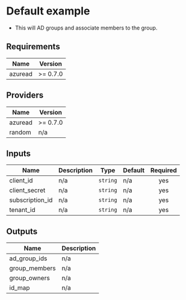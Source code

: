 # Default example

- This will AD groups and associate members to the group.

<!-- BEGINNING OF PRE-COMMIT-TERRAFORM DOCS HOOK -->
## Requirements

| Name | Version |
|------|---------|
| azuread | >= 0.7.0 |

## Providers

| Name | Version |
|------|---------|
| azuread | >= 0.7.0 |
| random | n/a |

## Inputs

| Name | Description | Type | Default | Required |
|------|-------------|------|---------|:--------:|
| client\_id | n/a | `string` | n/a | yes |
| client\_secret | n/a | `string` | n/a | yes |
| subscription\_id | n/a | `string` | n/a | yes |
| tenant\_id | n/a | `string` | n/a | yes |

## Outputs

| Name | Description |
|------|-------------|
| ad\_group\_ids | n/a |
| group\_members | n/a |
| group\_owners | n/a |
| id\_map | n/a |

<!-- END OF PRE-COMMIT-TERRAFORM DOCS HOOK -->
